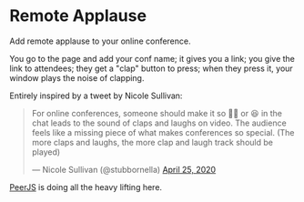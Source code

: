 # Remote Applause

Add remote applause to your online conference.

You go to the page and add your conf name; it gives you a link; you give the link to attendees; they get a "clap" button to press; when they press it, your window plays the noise of clapping.

Entirely inspired by a tweet by Nicole Sullivan:

<blockquote class="twitter-tweet"><p lang="en" dir="ltr">For online conferences, someone should make it so 👏🏻 or 😆 in the chat leads to the sound of claps and laughs on video. The audience feels like a missing piece of what makes conferences so special. (The more claps and laughs, the more clap and laugh track should be played)</p>&mdash; Nicole Sullivan (@stubbornella) <a href="https://twitter.com/stubbornella/status/1254164566017114112?ref_src=twsrc%5Etfw">April 25, 2020</a></blockquote> 

[PeerJS](https://peerjs.com) is doing all the heavy lifting here.
